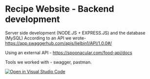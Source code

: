 
# Recipe Website - Backend development
Server side development (NODE.JS + EXPRESS.JS) and the database (MySQL)
According to an API we wrote-
https://app.swaggerhub.com/apis/lielbin1/API/1.0.0#/

Using an external API - https://spoonacular.com/food-api/docs


Tools we worked with - swagger, pastman.





[![Open in Visual Studio Code](https://classroom.github.com/assets/open-in-vscode-c66648af7eb3fe8bc4f294546bfd86ef473780cde1dea487d3c4ff354943c9ae.svg)](https://classroom.github.com/online_ide?assignment_repo_id=7965855&assignment_repo_type=AssignmentRepo)

